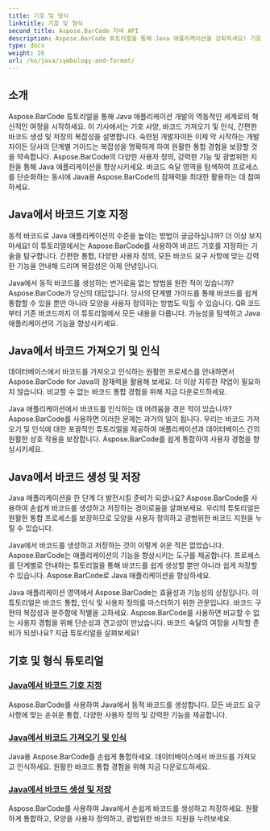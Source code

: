 ```yaml
---
title: 기호 및 형식
linktitle: 기호 및 형식
second_title: Aspose.BarCode 자바 API
description: Aspose.BarCode 튜토리얼을 통해 Java 애플리케이션을 강화하세요! 기호 지정을 마스터하고, 바코드를 가져와 인식하고, 동적 바코드를 손쉽게 생성 및 저장하세요.
type: docs
weight: 26
url: /ko/java/symbology-and-format/
---
```

## 소개

Aspose.BarCode 튜토리얼을 통해 Java 애플리케이션 개발의 역동적인 세계로의 혁신적인 여정을 시작하세요. 이 기사에서는 기호 사양, 바코드 가져오기 및 인식, 간편한 바코드 생성 및 저장의 복잡성을 설명합니다. 숙련된 개발자이든 이제 막 시작하는 개발자이든 당사의 단계별 가이드는 복잡성을 명확하게 하여 원활한 통합 경험을 보장할 것을 약속합니다. Aspose.BarCode의 다양한 사용자 정의, 강력한 기능 및 광범위한 지원을 통해 Java 애플리케이션을 향상시키세요. 바코드 숙달 영역을 탐색하여 프로세스를 단순화하는 동시에 Java용 Aspose.BarCode의 잠재력을 최대한 활용하는 데 참여하세요.

## Java에서 바코드 기호 지정

동적 바코드로 Java 애플리케이션의 수준을 높이는 방법이 궁금하십니까? 더 이상 보지 마세요! 이 튜토리얼에서는 Aspose.BarCode를 사용하여 바코드 기호를 지정하는 기술을 탐구합니다. 간편한 통합, 다양한 사용자 정의, 모든 바코드 요구 사항에 맞는 강력한 기능을 안내해 드리며 복잡성은 이제 안녕입니다.

Java에서 동적 바코드를 생성하는 번거로움 없는 방법을 원한 적이 있습니까? Aspose.BarCode가 당신의 대답입니다. 당사의 단계별 가이드를 통해 바코드를 쉽게 통합할 수 있을 뿐만 아니라 모양을 사용자 정의하는 방법도 익힐 수 있습니다. QR 코드부터 기존 바코드까지 이 튜토리얼에서 모든 내용을 다룹니다. 가능성을 탐색하고 Java 애플리케이션의 기능을 향상시키세요.


## Java에서 바코드 가져오기 및 인식

데이터베이스에서 바코드를 가져오고 인식하는 원활한 프로세스를 안내하면서 Aspose.BarCode for Java의 잠재력을 활용해 보세요. 더 이상 지루한 작업이 필요하지 않습니다. 비교할 수 없는 바코드 통합 경험을 위해 지금 다운로드하세요. 

Java 애플리케이션에서 바코드를 인식하는 데 어려움을 겪은 적이 있습니까? Aspose.BarCode를 사용하면 이러한 문제는 과거의 일이 됩니다. 우리는 바코드 가져오기 및 인식에 대한 포괄적인 튜토리얼을 제공하여 애플리케이션과 데이터베이스 간의 원활한 상호 작용을 보장합니다. Aspose.BarCode를 쉽게 통합하여 사용자 경험을 향상시키세요.

## Java에서 바코드 생성 및 저장

Java 애플리케이션을 한 단계 더 발전시킬 준비가 되셨나요? Aspose.BarCode를 사용하여 손쉽게 바코드를 생성하고 저장하는 경이로움을 살펴보세요. 우리의 튜토리얼은 원활한 통합 프로세스를 보장하므로 모양을 사용자 정의하고 광범위한 바코드 지원을 누릴 수 있습니다.

Java에서 바코드를 생성하고 저장하는 것이 이렇게 쉬운 적은 없었습니다. Aspose.BarCode는 애플리케이션의 기능을 향상시키는 도구를 제공합니다. 프로세스를 단계별로 안내하는 튜토리얼을 통해 바코드를 쉽게 생성할 뿐만 아니라 쉽게 저장할 수 있습니다. Aspose.BarCode로 Java 애플리케이션을 향상하세요.

Java 애플리케이션 영역에서 Aspose.BarCode는 효율성과 기능성의 상징입니다. 이 튜토리얼은 바코드 통합, 인식 및 사용자 정의를 마스터하기 위한 관문입니다. 바코드 구현의 복잡성과 분주함에 작별을 고하세요. Aspose.BarCode를 사용하면 비교할 수 없는 사용자 경험을 위해 단순성과 견고성이 만났습니다. 바코드 숙달의 여정을 시작할 준비가 되셨나요? 지금 튜토리얼을 살펴보세요!
## 기호 및 형식 튜토리얼
### [Java에서 바코드 기호 지정](./specifying-symbology-barcode/)
Aspose.BarCode를 사용하여 Java에서 동적 바코드를 생성합니다. 모든 바코드 요구 사항에 맞는 손쉬운 통합, 다양한 사용자 정의 및 강력한 기능을 제공합니다.
### [Java에서 바코드 가져오기 및 인식](./fetching-recognizing-barcode/)
Java용 Aspose.BarCode를 손쉽게 통합하세요. 데이터베이스에서 바코드를 가져오고 인식하세요. 원활한 바코드 통합 경험을 위해 지금 다운로드하세요.
### [Java에서 바코드 생성 및 저장](./generating-saving-barcode/)
Aspose.BarCode를 사용하여 Java에서 손쉽게 바코드를 생성하고 저장하세요. 원활하게 통합하고, 모양을 사용자 정의하고, 광범위한 바코드 지원을 누려보세요.
